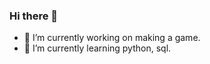 ### Hi there 👋

- 🔭 I’m currently working on making a game.
- 🌱 I’m currently learning python, sql.

<!--
- 👯 I’m looking to collaborate on ...
- 🤔 I’m looking for help with ...
- 💬 Ask me about ...
- 📫 How to reach me: ...
- 😄 Pronouns: ...
- ⚡ Fun fact: ...
-->
